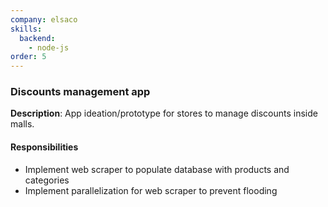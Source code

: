 ```yaml
---
company: elsaco
skills:
  backend:
    - node-js
order: 5
---
```


### Discounts management app

**Description**: App ideation/prototype for stores to manage discounts inside malls.

#### Responsibilities

- Implement web scraper to populate database with products and categories
- Implement parallelization for web scraper to prevent flooding
